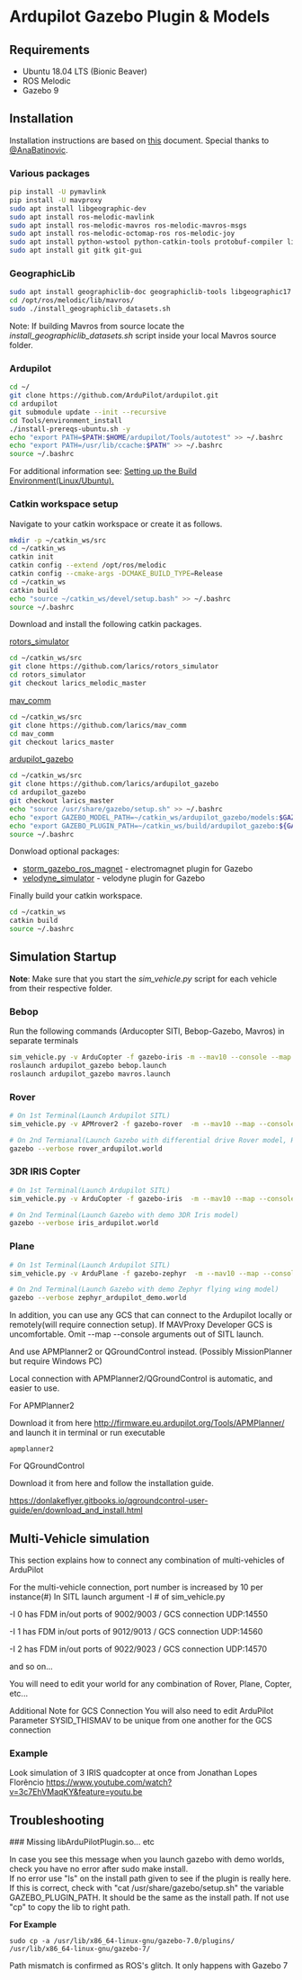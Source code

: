 # Ardupilot Gazebo Plugin & Models

## Requirements

* Ubuntu 18.04 LTS (Bionic Beaver)
* ROS Melodic
* Gazebo 9

## Installation

Installation instructions are based on [this](https://docs.google.com/document/d/1CIObvL-HHYCosqRLb9j_OIzAPuPPpV2wvajG1nY-UlY/edit?usp=sharing) document. Special thanks to [@AnaBatinovic](https://github.com/AnaBatinovic).

### Various packages

```bash
pip install -U pymavlink
pip install -U mavproxy
sudo apt install libgeographic-dev
sudo apt install ros-melodic-mavlink
sudo apt install ros-melodic-mavros ros-melodic-mavros-msgs
sudo apt install ros-melodic-octomap-ros ros-melodic-joy
sudo apt install python-wstool python-catkin-tools protobuf-compiler libgoogle-glog-dev
sudo apt install git gitk git-gui
```

### GeographicLib

```bash
sudo apt install geographiclib-doc geographiclib-tools libgeographic17 node-geographiclib
cd /opt/ros/melodic/lib/mavros/
sudo ./install_geographiclib_datasets.sh
```

Note: If building Mavros from source locate the *install_geographiclib_datasets.sh* script inside your local Mavros source folder.

### Ardupilot

```bash
cd ~/
git clone https://github.com/ArduPilot/ardupilot.git
cd ardupilot
git submodule update --init --recursive
cd Tools/environment_install
./install-prereqs-ubuntu.sh -y
echo "export PATH=$PATH:$HOME/ardupilot/Tools/autotest" >> ~/.bashrc
echo "export PATH=/usr/lib/ccache:$PATH" >> ~/.bashrc
source ~/.bashrc
```

For additional information see: [Setting up the Build Environment(Linux/Ubuntu).](https://ardupilot.org/dev/docs/building-setup-linux.html#building-setup-linux)

### Catkin workspace setup

Navigate to your catkin workspace or create it as follows.

```bash
mkdir -p ~/catkin_ws/src
cd ~/catkin_ws
catkin init
catkin config --extend /opt/ros/melodic
catkin config --cmake-args -DCMAKE_BUILD_TYPE=Release
cd ~/catkin_ws
catkin build
echo "source ~/catkin_ws/devel/setup.bash" >> ~/.bashrc
source ~/.bashrc
```

Download and install the following catkin packages.

[rotors_simulator](https://github.com/larics/rotors_simulator)

```bash
cd ~/catkin_ws/src
git clone https://github.com/larics/rotors_simulator
cd rotors_simulator
git checkout larics_melodic_master
```

[mav_comm](https://github.com/larics/mav_comm)

```bash
cd ~/catkin_ws/src
git clone https://github.com/larics/mav_comm
cd mav_comm
git checkout larics_master
```

[ardupilot_gazebo](https://github.com/larics/ardupilot_gazebo)

```bash
cd ~/catkin_ws/src
git clone https://github.com/larics/ardupilot_gazebo
cd ardupilot_gazebo
git checkout larics_master
echo "source /usr/share/gazebo/setup.sh" >> ~/.bashrc
echo "export GAZEBO_MODEL_PATH=~/catkin_ws/ardupilot_gazebo/models:$GAZEBO_MODEL_PATH" >> ~/.bashrc
echo "export GAZEBO_PLUGIN_PATH=~/catkin_ws/build/ardupilot_gazebo:${GAZEBO_PLUGIN_PATH}" >> ~/.bashrc
source ~/.bashrc
```

Donwload optional packages:

* [storm_gazebo_ros_magnet](https://github.com/larics/storm_gazebo_ros_magnet/tree/melodic_electromagnet_dev) - electromagnet plugin for Gazebo
* [velodyne_simulator](https://github.com/lmark1/velodyne_simulator) - velodyne plugin for Gazebo

Finally build your catkin workspace.

```bash
cd ~/catkin_ws
catkin build
source ~/.bashrc
```

## Simulation Startup

**Note**: Make sure that you start the *sim_vehicle.py* script for each vehicle from their respective folder.

### Bebop

Run the following commands (Arducopter SITl, Bebop-Gazebo, Mavros) in separate terminals

````bash
sim_vehicle.py -v ArduCopter -f gazebo-iris -m --mav10 --console --map -I0 -m --streamrate=50
roslaunch ardupilot_gazebo bebop.launch
roslaunch ardupilot_gazebo mavros.launch
````

### Rover

````bash
# On 1st Terminal(Launch Ardupilot SITL)
sim_vehicle.py -v APMrover2 -f gazebo-rover  -m --mav10 --map --console -I1

# On 2nd Termianal(Launch Gazebo with differential drive Rover model, Retrieved from Husky Model)
gazebo --verbose rover_ardupilot.world
````

### 3DR IRIS Copter

````bash
# On 1st Terminal(Launch Ardupilot SITL)
sim_vehicle.py -v ArduCopter -f gazebo-iris  -m --mav10 --map --console -I0

# On 2nd Terminal(Launch Gazebo with demo 3DR Iris model)
gazebo --verbose iris_ardupilot.world
````

### Plane

````bash
# On 1st Terminal(Launch Ardupilot SITL)
sim_vehicle.py -v ArduPlane -f gazebo-zephyr  -m --mav10 --map --console -I0

# On 2nd Terminal(Launch Gazebo with demo Zephyr flying wing model)
gazebo --verbose zephyr_ardupilot_demo.world
````

In addition, you can use any GCS that can connect to the Ardupilot locally or remotely(will require connection setup).
If MAVProxy Developer GCS is uncomfortable. Omit --map --console arguments out of SITL launch.

And use APMPlanner2 or QGroundControl instead.
(Possibly MissionPlanner but require Windows PC)

Local connection with APMPlanner2/QGroundControl is automatic, and easier to use.

For APMPlanner2

Download it from here http://firmware.eu.ardupilot.org/Tools/APMPlanner/
and launch it in terminal or run executable

````
apmplanner2
````

For QGroundControl

Download it from here and follow the installation guide.

https://donlakeflyer.gitbooks.io/qgroundcontrol-user-guide/en/download_and_install.html

## Multi-Vehicle simulation
This section explains how to connect any combination of multi-vehicles of ArduPilot

For the multi-vehicle connection, port number is increased by 10 per instance(#)
In SITL launch argument -I # of sim_vehicle.py 

-I 0 has FDM in/out ports of 9002/9003 / GCS connection UDP:14550

-I 1 has FDM in/out ports of 9012/9013 / GCS connection UDP:14560

-I 2 has FDM in/out ports of 9022/9023 / GCS connection UDP:14570

and so on...

You will need to edit your world for any combination of Rover, Plane, Copter, etc...

Additional Note for GCS Connection
You will also need to edit ArduPilot Parameter SYSID_THISMAV to be unique from one another for the GCS connection

### Example
Look simulation of 3 IRIS quadcopter at once from Jonathan Lopes Florêncio
https://www.youtube.com/watch?v=3c7EhVMaqKY&feature=youtu.be

## Troubleshooting

### Missing libArduPilotPlugin.so... etc

In case you see this message when you launch gazebo with demo worlds, check you have no error after sudo make install.  
If no error use "ls" on the install path given to see if the plugin is really here.  
If this is correct, check with "cat /usr/share/gazebo/setup.sh" the variable GAZEBO_PLUGIN_PATH. It should be the same as the install path. If not use "cp" to copy the lib to right path.

**For Example**

````
sudo cp -a /usr/lib/x86_64-linux-gnu/gazebo-7.0/plugins/ /usr/lib/x86_64-linux-gnu/gazebo-7/
````

Path mismatch is confirmed as ROS's glitch. It only happens with Gazebo 7
